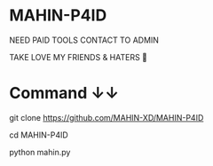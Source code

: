 # MAHIN-P4ID

NEED PAID TOOLS CONTACT TO ADMIN

TAKE LOVE MY FRIENDS & HATERS 🤩 

# Command ↓↓

git clone https://github.com/MAHIN-XD/MAHIN-P4ID

cd MAHIN-P4ID

python mahin.py
